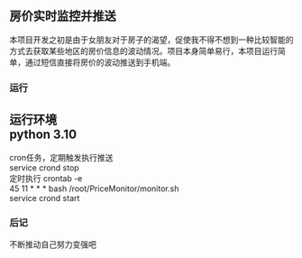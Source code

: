 ## 房价实时监控并推送

本项目开发之初是由于女朋友对于房子的渴望，促使我不得不想到一种比较智能的方式去获取某些地区的房价信息的波动情况。项目本身简单易行，本项目运行简单，通过短信直接将房价的波动推送到手机端。

### 运行
运行环境  
python 3.10  
------  
cron任务，定期触发执行推送  
service crond stop  
定时执行 crontab -e  
45 11 * * * bash /root/PriceMonitor/monitor.sh  
service crond start

### 后记
不断推动自己努力变强吧